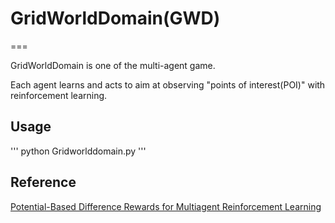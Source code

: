 # GridWorldDomain(GWD)
=== 

GridWorldDomain is one of the multi-agent game.

Each agent learns and acts to aim at observing "points of interest(POI)" with reinforcement learning.


## Usage

'''
python Gridworlddomain.py
'''

## Reference

[Potential-Based Difference Rewards for Multiagent Reinforcement Learning]("http://dl.acm.org/citation.cfm?id=2615761")

